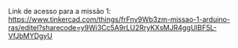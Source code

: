 Link de acesso para a missão 1: 
https://www.tinkercad.com/things/frFnv9Wb3zm-missao-1-arduino-ras/editel?sharecode=y9Wi3Cc5A9rLU2RryKXsMJR4ggUlBF5L-VfJbMYDgyU